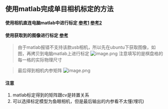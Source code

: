 ## 使用matlab完成单目相机标定的方法


#### 使用相机直连电脑matlab中进行标定  [参考1](https://www.pianshen.com/article/75561503832/)  [参考2](https://blog.csdn.net/panpan_jiang1/article/details/80414737)

#### 使用获取到的图像进行标定  [参考](https://www.codetd.com/article/5655938)

> 由于matlab报错不支持该款usb相机，所以先在ubuntu下获取图像，如图，再拷贝到电脑matlab上进行标定
![image.png](https://i.loli.net/2020/11/22/gLkChP5x2BSEFR9.png)
> 注意填写的是棋盘格的每一格的实际物理尺寸

> 最后得到相机内参矩阵
![image.png](https://i.loli.net/2020/11/22/1skhvlmCLaQgN5E.png)




#### 注意
1. matlab标定得到的矩阵跟cv是转置关系
2. 可以选择标定模型为鱼眼相机，但是最后输出的内参看不太懂(埋坑)
